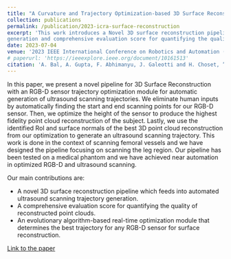 ```yaml
---
title: "A Curvature and Trajectory Optimization-based 3D Surface Reconstruction Pipeline for Ultrasound Trajectory Generation"
collection: publications
permalink: /publication/2023-icra-surface-reconstruction
excerpt: 'This work introduces a Novel 3D surface reconstruction pipeline which feeds into automated ultrasound scanning trajectory
generation and comprehensive evaluation score for quantifying the quality of reconstructed point clouds.'
date: 2023-07-04
venue: '2023 IEEE International Conference on Robotics and Automation (ICRA)'
# paperurl: 'https://ieeexplore.ieee.org/document/10161513'
citation: 'A. Bal, A. Gupta, F. Abhimanyu, J. Galeotti and H. Choset, ”A Curvature and Trajectory Optimization-based 3D Surface Reconstruction Pipeline for Ultrasound Trajectory Generation,” IEEE International Conference on Robotics and Automation (ICRA), London, UK, 2023, pp. 2724-2730'
---
```


In this paper, we present a novel pipeline for 3D Surface Reconstruction with an RGB-D sensor trajectory optimization module for automatic generation of ultrasound scanning trajectories. We eliminate human inputs by automatically finding the start and end scanning points for our RGB-D sensor. Then, we optimize the height of the sensor to produce the highest fidelity point cloud reconstruction of the subject. Lastly, we use the identified RoI and surface normals of the best 3D point cloud reconstruction from our optimization to generate an ultrasound scanning trajectory. This work is done in the context of scanning femoral vessels and we have designed the pipeline focusing on scanning the leg region. Our pipeline has been tested on a medical phantom and we have achieved near automation in optimized RGB-D and ultrasound scanning.

Our main contributions are:

- A novel 3D surface reconstruction pipeline which feeds into automated ultrasound scanning trajectory generation.
- A comprehensive evaluation score for quantifying the quality of reconstructed point clouds.
- An evolutionary algorithm-based real-time optimization module that determines the best trajectory for any RGB-D sensor for surface reconstruction.

[Link to the paper](https://ieeexplore.ieee.org/document/10161513)
